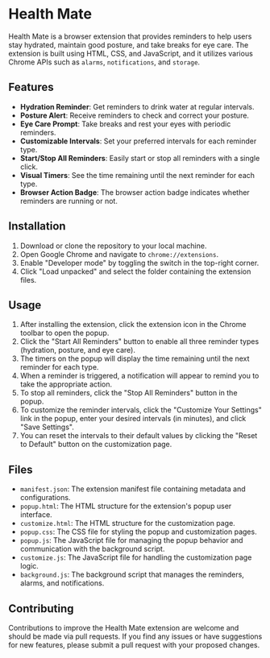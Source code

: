 # Health Mate

Health Mate is a browser extension that provides reminders to help users stay hydrated, maintain good posture, and take breaks for eye care. The extension is built using HTML, CSS, and JavaScript, and it utilizes various Chrome APIs such as `alarms`, `notifications`, and `storage`.

## Features

- **Hydration Reminder**: Get reminders to drink water at regular intervals.
- **Posture Alert**: Receive reminders to check and correct your posture.
- **Eye Care Prompt**: Take breaks and rest your eyes with periodic reminders.
- **Customizable Intervals**: Set your preferred intervals for each reminder type.
- **Start/Stop All Reminders**: Easily start or stop all reminders with a single click.
- **Visual Timers**: See the time remaining until the next reminder for each type.
- **Browser Action Badge**: The browser action badge indicates whether reminders are running or not.

## Installation

1. Download or clone the repository to your local machine.
2. Open Google Chrome and navigate to `chrome://extensions`.
3. Enable "Developer mode" by toggling the switch in the top-right corner.
4. Click "Load unpacked" and select the folder containing the extension files.

## Usage

1. After installing the extension, click the extension icon in the Chrome toolbar to open the popup.
2. Click the "Start All Reminders" button to enable all three reminder types (hydration, posture, and eye care).
3. The timers on the popup will display the time remaining until the next reminder for each type.
4. When a reminder is triggered, a notification will appear to remind you to take the appropriate action.
5. To stop all reminders, click the "Stop All Reminders" button in the popup.
6. To customize the reminder intervals, click the "Customize Your Settings" link in the popup, enter your desired intervals (in minutes), and click "Save Settings".
7. You can reset the intervals to their default values by clicking the "Reset to Default" button on the customization page.

## Files

- `manifest.json`: The extension manifest file containing metadata and configurations.
- `popup.html`: The HTML structure for the extension's popup user interface.
- `customize.html`: The HTML structure for the customization page.
- `popup.css`: The CSS file for styling the popup and customization pages.
- `popup.js`: The JavaScript file for managing the popup behavior and communication with the background script.
- `customize.js`: The JavaScript file for handling the customization page logic.
- `background.js`: The background script that manages the reminders, alarms, and notifications.

## Contributing

Contributions to improve the Health Mate extension are welcome and should be made via pull requests. If you find any issues or have suggestions for new features, please submit a pull request with your proposed changes.
